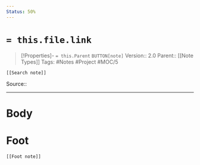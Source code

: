 ```yaml
---
Status: 50%
---
```

# `= this.file.link`
>[!Properties]- `= this.Parent` `BUTTON[note]` 
>Version:: 2.0
>Parent:: [[Note Types]]
>Tags: #Notes #Project #MOC/5 
```meta-bind-embed
[[Search note]]
```
Source::
***
# Body









# Foot
```meta-bind-embed
[[Foot note]]
``` 